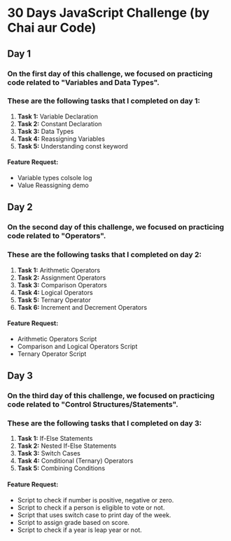 # 30 Days JavaScript Challenge (by Chai aur Code)

## Day 1
### On the first day of this challenge, we focused on practicing code related to "Variables and Data Types".
### These are the following tasks that I completed on day 1:
1. **Task 1:** Variable Declaration
2. **Task 2:** Constant Declaration
3. **Task 3:** Data Types 
4. **Task 4:** Reassigning Variables
5. **Task 5:** Understanding const keyword

#### Feature Request:
- Variable types colsole log
- Value Reassigning demo


## Day 2
### On the second day of this challenge, we focused on practicing code related to "Operators".
### These are the following tasks that I completed on day 2:
1. **Task 1:** Arithmetic Operators
2. **Task 2:** Assignment Operators
3. **Task 3:** Comparison Operators
4. **Task 4:** Logical Operators
5. **Task 5:** Ternary Operator
6. **Task 6:** Increment and Decrement Operators

#### Feature Request:
- Arithmetic Operators Script
- Comparison and Logical Operators Script
- Ternary Operator Script

## Day 3
### On the third day of this challenge, we focused on practicing code related to "Control Structures/Statements".
### These are the following tasks that I completed on day 3:
1. **Task 1:** If-Else Statements
2. **Task 2:** Nested If-Else Statements
3. **Task 3:** Switch Cases
4. **Task 4:** Conditional (Ternary) Operators
5. **Task 5:** Combining Conditions

#### Feature Request:
- Script to check if number is positive, negative or zero.
- Script to check if a person is eligible to vote or not.
- Script that uses switch case to print day of the week.
- Script to assign grade based on score.
- Script to check if a year is leap year or not.